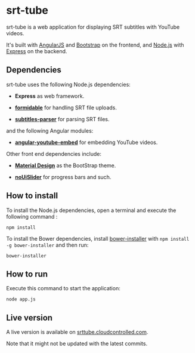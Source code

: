 # srt-tube
srt-tube is a web application for displaying SRT subtitles with YouTube videos.

It's built with [AngularJS](http://angularjs.org/) and [Bootstrap](http://getbootstrap.com/) on the frontend, and [Node.js](http://nodejs.org/) with [Express](http://expressjs.com/) on the backend.

## Dependencies
srt-tube uses the following Node.js dependencies:

* **Express** as web framework.

* **[formidable](https://github.com/felixge/node-formidable)** for handling SRT file uploads.

* **[subtitles-parser](https://github.com/bazh/subtitles-parser)** for parsing SRT files.

and the following Angular modules:

* **[angular-youtube-embed](https://github.com/brandly/angular-youtube-embed)** for embedding YouTube videos.

Other front end dependencies include:

* **[Material Design](http://fezvrasta.github.io/bootstrap-material-design/)** as the BootStrap theme.

* **[noUiSlider](http://refreshless.com/nouislider/)** for progress bars and such.

## How to install
To install the Node.js dependencies, open a terminal and execute the following command :

    npm install
	
To install the Bower dependencies, install [bower-installer](https://github.com/blittle/bower-installer) with `npm install -g bower-installer` and then run:

    bower-installer

## How to run
Execute this command to start the application:

    node app.js
	
## Live version	
A live version is available on [srttube.cloudcontrolled.com](http://srttube.cloudcontrolled.com/).

Note that it might not be updated with the latest commits.